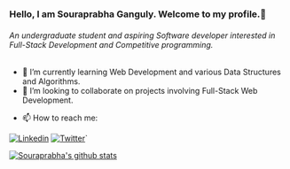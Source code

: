 ### Hello, I am Souraprabha Ganguly. Welcome to my profile.👋
###### An undergraduate student and aspiring Software developer interested in Full-Stack Development and Competitive programming.


<!--
**noob-26/noob-26** is a ✨ _special_ ✨ repository because its `README.md` (this file) appears on your GitHub profile.-->

<!--Here are some ideas to get you started:-->

<!-- 🔭 I’m currently working on-->
- 🌱 I’m currently learning Web Development and various Data Structures and Algorithms.
- 👯 I’m looking to collaborate on projects involving Full-Stack Web Development.
<!--- 🤔 I’m looking for help with ..
- 💬 Ask me about ...
- 😄 Pronouns: ...
- ⚡ Fun fact: ...-->

- 📫 How to reach me:

[![Linkedin](https://img.shields.io/badge/LinkedIn-blue.svg?style=for-the-badge&logo=linkedin)](https://www.linkedin.com/in/Souraprabha-ganguly/)
[![Twitter](https://img.shields.io/badge/Twitter-skyblue.svg?style=for-the-badge&logo=twitter)](https://twitter.com/ganguly_26)`


<a href="https://github.com/noob-26">
 <img align="center" src="https://github-readme-stats.vercel.app/api?username=noob-26&show_icons=true&theme=dracula&line_height=27" alt="Souraprabha's github stats"/>
</a>
